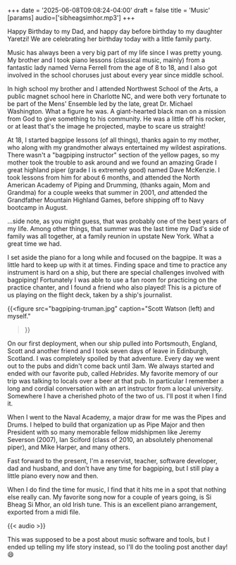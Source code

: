 +++
date = '2025-06-08T09:08:24-04:00'
draft = false
title = 'Music'
[params]
audio=['sibheagsimhor.mp3']
+++

Happy Birthday to my Dad, and happy day before birthday to my daughter Yaretzi! We are celebrating her birthday today with a little family party.

Music has always been a very big part of my life since I was pretty young. My brother and I took piano lessons (classical music, mainly) from a fantastic lady named Verna Ferrell from the age of 8 to 18, and I also got involved in the school choruses just about every year since middle school.

In high school my brother and I attended Northwest School of the Arts, a public magnet school here in Charlotte NC, and were both very fortunate to be part of the Mens' Ensemble led by the late, great Dr. Michael Washington. What a figure he was. A giant-hearted black man on a mission from God to give something to his community. He was a little off his rocker, or at least that's the image he projected, maybe to scare us straight!

At 18, I started bagpipe lessons (of all things), thanks again to my mother, who along with my grandmother always entertained my wildest aspirations. There wasn't a "bagpiping instructor" section of the yellow pages, so my mother  took the trouble to ask around and we found an amazing Grade I great highland piper (grade I is extremely good) named Dave McKenzie. I took lessons from him for about 6 months, and attended the North American Academy of Piping and Drumming, (thanks again, Mom and Grandma) for a couple weeks that summer in 2001, *and* attended the Grandfather Mountain Highland Games, before shipping off to Navy bootcamp in August.

...side note, as you might guess, that was probably one of the best years of my life. Among other things, that summer was the last time my Dad's side of family was all together, at a family reunion in upstate New York. What a great time we had.

I set aside the piano for a long while and focused on the bagpipe. It was a little hard to keep up with it at times. Finding space and time to practice any instrument is hard on a ship, but there are special challenges involved with bagpiping! Fortunately I was able to use a fan room for practicing on the practice chanter, and I found a friend who also played!  This is a picture of us playing on the flight deck, taken by a ship's journalist.

{{<figure
src="bagpiping-truman.jpg"
caption="Scott Watson (left) and myself."
>}}

On our first deployment, when our ship pulled into Portsmouth, England, Scott and another friend and I took seven days of leave in Edinburgh, Scotland. I was completely spoiled by that adventure. Every day we went out to the pubs and didn't come back until 3am. We always started and ended with our favorite pub, called *Hebrides*. My favorite memory of our trip was talking to locals over a beer at that pub. In particular I remember a long and cordial conversation with an art instructor from a local university. Somewhere I have a cherished photo of the two of us. I'll post it when I find it.

When I went to the Naval Academy, a major draw for me was the Pipes and Drums. I helped to build that organization up as Pipe Major and then President with so many memorable fellow midshipmen like Jeremy Severson (2007), Ian Sciford (class of 2010, an absolutely phenomenal piper), and Mike Harper, and many others.

Fast forward to the present, I'm a reservist, teacher, software developer, dad and husband, and don't have any time for bagpiping, but I still play a little piano every now and then.

When I do find the time for music, I find that it hits me in a spot that nothing else really can. My favorite song now for a couple of years going, is Si Bheag Si Mhor, an old Irish tune. This is an excellent piano arrangement, exported from a midi file.

{{< audio >}}

This was supposed to be a post about music software and tools, but I ended up telling my life story instead, so I'll do the tooling post another day! 😄
